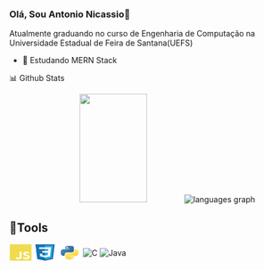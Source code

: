 ### Olá, Sou Antonio Nicassio👋 
 Atualmente graduando no curso de Engenharia de Computação na Universidade Estadual de Feira de Santana(UEFS)
 
- 🌱 Estudando MERN Stack 

📊 Github Stats 
<div align="center">
  <img  width="49%" height="195px" src="https://github-readme-stats.vercel.app/api?username=nicassiosantos&show_icons=true&theme=chartreuse-dark" />
  <img  width="49%" height="195px" src="https://github-readme-stats.vercel.app/api/top-langs?username=nicassiosantos&locale=en&hide_title=false&layout=compact&langs_count=5&theme=chartreuse-dark" alt="languages graph" />
</div>


## 🔧Tools 
<div style="flex-basis: 48%;">
    <img align="center" alt="Js" height="30" width="40" src="https://raw.githubusercontent.com/devicons/devicon/master/icons/javascript/javascript-plain.svg">
    <img align="center" alt="CSS" height="30" width="40" src="https://raw.githubusercontent.com/devicons/devicon/master/icons/css3/css3-original.svg">
    <img align="center" alt="Python" height="30" width="40" src="https://raw.githubusercontent.com/devicons/devicon/master/icons/python/python-original.svg">
    <img align="center" alt="C" height="30" width="40" src="https://cdn.jsdelivr.net/gh/devicons/devicon/icons/c/c-original.svg">
    <img align="center" alt="Java" height="30" width="40" src="https://cdn.jsdelivr.net/gh/devicons/devicon@latest/icons/java/java-original-wordmark.svg">
</div>







